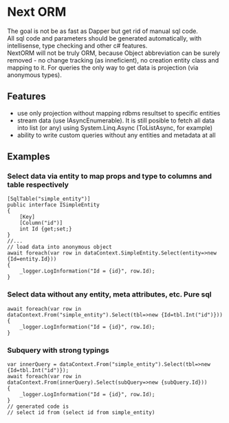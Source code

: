 # Next ORM
The goal is not be as fast as Dapper but get rid of manual sql code.\
All sql code and parameters should be generated automatically, with intellisense, type checking and other c# features.\
NextORM will not be truly ORM, because Object abbreviation can be surely removed - no change tracking (as inneficient), no creation entity class and mapping to it. For queries the only way to get data is projection (via anonymous types). 
## Features
* use only projection without mapping rdbms resultset to specific entities
* stream data (use IAsyncEnumerable). It is still posible to fetch all data into list (or any) using System.Linq.Async (ToListAsync, for example)
* ability to write custom queries without any entities and metadata at all 
## Examples
### Select data via entity to map props and type to columns and table respectively
    [SqlTable("simple_entity")]
    public interface ISimpleEntity
    {
        [Key]
        [Column("id")]
        int Id {get;set;}
    }
    //...
    // load data into anonymous object
    await foreach(var row in dataContext.SimpleEntity.Select(entity=>new {Id=entity.Id}))
    {
        _logger.LogInformation("Id = {id}", row.Id);
    }
### Select data without any entity, meta attributes, etc. Pure sql
    await foreach(var row in dataContext.From("simple_entity").Select(tbl=>new {Id=tbl.Int("id")}))
    {
        _logger.LogInformation("Id = {id}", row.Id);
    }
### Subquery with strong typings
    var innerQuery = dataContext.From("simple_entity").Select(tbl=>new {Id=tbl.Int("id")});
    await foreach(var row in dataContext.From(innerQuery).Select(subQuery=>new {subQuery.Id}))
    {
        _logger.LogInformation("Id = {id}", row.Id);
    }
    // generated code is 
    // select id from (select id from simple_entity)